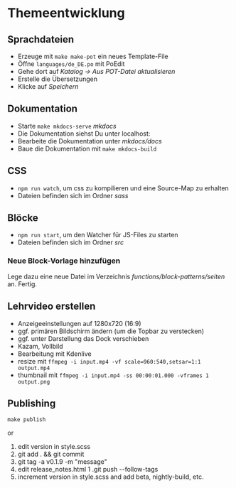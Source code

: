 # Themeentwicklung

## Sprachdateien
- Erzeuge mit `make make-pot` ein neues Template-File
- Öffne `languages/de_DE.po` mit PoEdit
- Gehe dort auf *Katalog -> Aus POT-Datei aktualisieren*
- Erstelle die Übersetzungen
- Klicke auf *Speichern*

## Dokumentation
- Starte `make mkdocs-serve` *mkdocs*
- Die Dokumentation siehst Du unter localhost:
- Bearbeite die Dokumentation unter *mkdocs/docs*
- Baue die Dokumentation mit `make mkdocs-build`

## CSS
- ``npm run watch``, um css zu kompilieren und eine Source-Map zu erhalten
- Dateien befinden sich im Ordner *sass*

## Blöcke
- ``npm run start``, um den Watcher für JS-Files zu starten
- Dateien befinden sich im Ordner *src*

### Neue Block-Vorlage hinzufügen
Lege dazu eine neue Datei im Verzeichnis *functions/block-patterns/seiten* an.
Fertig.

## Lehrvideo erstellen
- Anzeigeeinstellungen auf 1280x720 (16:9)
- ggf. primären Bildschirm ändern (um die Topbar zu verstecken)
- ggf. unter Darstellung das Dock verschieben
- Kazam, Vollbild
- Bearbeitung mit Kdenlive
- resize mit ``ffmpeg -i input.mp4 -vf scale=960:540,setsar=1:1 output.mp4``
- thumbnail mit ``ffmpeg -i input.mp4 -ss 00:00:01.000 -vframes 1 output.png``

## Publishing
``make publish``

or
1. edit version in style.scss
1. git add . && git commit
1. git tag -a v0.1.9 -m "message"
1. edit release_notes.html
1 .git push --follow-tags
4. increment version in style.scss and add beta, nightly-build, etc.



